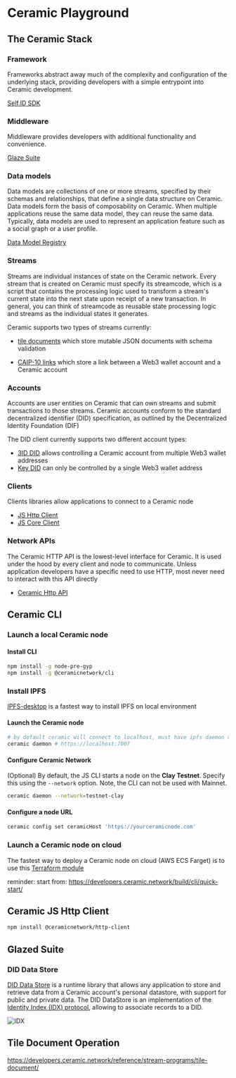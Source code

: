 # Ceramic Playground

## The Ceramic Stack

### Framework

Frameworks abstract away much of the complexity and configuration of the underlying stack, providing developers with a simple entrypoint into Ceramic development.

[Self.ID SDK](https://developers.ceramic.network/reference/self-id/)

### Middleware

Middleware provides developers with additional functionality and convenience.

[Glaze Suite](https://developers.ceramic.network/reference/glaze/)

### Data models

Data models are collections of one or more streams, specified by their schemas and relationships, that define a single data structure on Ceramic. Data models form the basis of composability on Ceramic. When multiple applications reuse the same data model, they can reuse the same data. Typically, data models are used to represent an application feature such as a social graph or a user profile.

[Data Model Registry](https://developers.ceramic.network/docs/advanced/standards/data-models/data-model-universe/)

### Streams

Streams are individual instances of state on the Ceramic network. Every stream that is created on Ceramic must specify its streamcode, which is a script that contains the processing logic used to transform a stream's current state into the next state upon receipt of a new transaction. In general, you can think of streamcode as reusable state processing logic and streams as the individual states it generates.

Ceramic supports two types of streams currently:

- [tile documents](https://developers.ceramic.network/docs/advanced/standards/stream-programs/tile-document/) which store mutable JSON documents with schema validation

- [CAIP-10 links](https://developers.ceramic.network/docs/advanced/standards/stream-programs/caip10-link/) which store a link between a Web3 wallet account and a Ceramic account

### Accounts

Accounts are user entities on Ceramic that can own streams and submit transactions to those streams. Ceramic accounts conform to the standard decentralized identifier (DID) specification, as outlined by the Decentralized Identity Foundation (DIF)

The DID client currently supports two different account types:

- [3ID DID](https://developers.ceramic.network/docs/advanced/standards/accounts/3id-did/) allows controlling a Ceramic account from multiple Web3 wallet addresses
- [Key DID](https://developers.ceramic.network/docs/advanced/standards/accounts/key-did/) can only be controlled by a single Web3 wallet address

### Clients

Clients libraries allow applications to connect to a Ceramic node

- [JS Http Client](https://developers.ceramic.network/reference/core-clients/ceramic-http/)
- [JS Core Client](https://developers.ceramic.network/build/javascript/installation/#js-core-client)

### Network APIs

The Ceramic HTTP API is the lowest-level interface for Ceramic. It is used under the hood by every client and node to communicate. Unless application developers have a specific need to use HTTP, most never need to interact with this API directly

- [Ceramic Http API](https://developers.ceramic.network/build/http/api/)

## Ceramic CLI

### Launch a local Ceramic node

#### Install CLI

```bash
npm install -g node-pre-gyp
npm install -g @ceramicnetwork/cli
```

### Install IPFS

[IPFS-desktop](https://github.com/ipfs/ipfs-desktop) is a fastest way to install IPFS on local environment

#### Launch the Ceramic node

```bash
# by default ceramic will connect to localhost, must have ipfs daemon running
ceramic daemon # https://localhost:7007
```

#### Configure Ceramic Network

(Optional) By default, the JS CLI starts a node on the **Clay Testnet**. Specify this using the `--network` option. Note, the CLI can not be used with Mainnet.

```bash
ceramic daemon --network=testnet-clay
```

#### Configure a node URL

```bash
ceramic config set ceramicHost 'https://yourceramicnode.com'
```

### Launch a Ceramic node on cloud

The fastest way to deploy a Ceramic node on cloud (AWS ECS Farget) is to use this [Terraform module](https://github.com/ceramicnetwork/terraform-aws-ceramic)

reminder:
start from: https://developers.ceramic.network/build/cli/quick-start/

## Ceramic JS Http Client

```bash
npm install @ceramicnetwork/http-client
```

## Glazed Suite

### DID Data Store

[DID Data Store](https://developers.ceramic.network/tools/glaze/did-datastore/) is a runtime library that allows any application to store and retrieve data from a Ceramic account's personal datastore, with support for public and private data. The DID DataStore is an implementation of the [Identity Index (IDX) protocol](https://github.com/ceramicnetwork/CIP/blob/main/CIPs/CIP-11/CIP-11.md), allowing to associate records to a DID.

![IDX](https://developers.ceramic.network/images/idx-architecture.png)

## Tile Document Operation

https://developers.ceramic.network/reference/stream-programs/tile-document/
